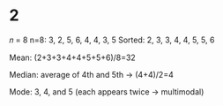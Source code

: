 # 2
𝑛 = 8
n=8: 3, 2, 5, 6, 4, 4, 3, 5
Sorted: 2, 3, 3, 4, 4, 5, 5, 6

Mean: (2+3+3+4+4+5+5+6)/8=32

Median: average of 4th and 5th → (4+4)/2=4

Mode: 3, 4, and 5 (each appears twice → multimodal)

